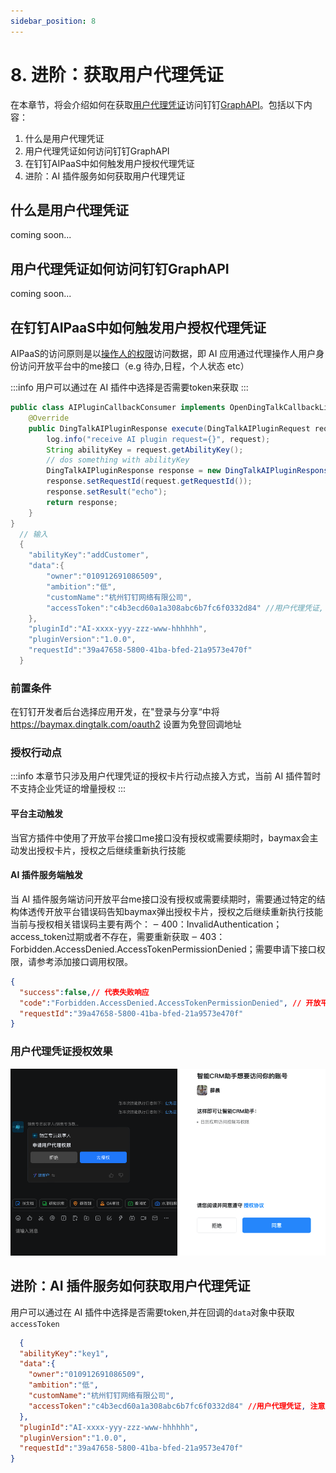 ```yaml
---
sidebar_position: 8
---
```


# 8. 进阶：获取用户代理凭证
在本章节，将会介绍如何在获取[用户代理凭证](https://open.dingtalk.com)访问钉钉[GraphAPI](https://open.dingtalk.com)。包括以下内容：
1. 什么是用户代理凭证
2. 用户代理凭证如何访问钉钉GraphAPI
3. 在钉钉AIPaaS中如何触发用户授权代理凭证
4. 进阶：AI 插件服务如何获取用户代理凭证

## 什么是用户代理凭证

coming soon...

## 用户代理凭证如何访问钉钉GraphAPI

coming soon...

## 在钉钉AIPaaS中如何触发用户授权代理凭证

AIPaaS的访问原则是以[操作人的权限](https://open.dingtalk.com/document/orgapp/obtain-user-token)访问数据，即 AI 应用通过代理操作人用户身份访问开放平台中的me接口（e.g 待办,日程，个人状态 etc）

:::info
用户可以通过在 AI 插件中选择是否需要token来获取
:::

```java
public class AIPluginCallbackConsumer implements OpenDingTalkCallbackListener<DingTalkAIPluginRequest, DingTalkAIPluginResponse> {
    @Override
    public DingTalkAIPluginResponse execute(DingTalkAIPluginRequest request) {
        log.info("receive AI plugin request={}", request);
        String abilityKey = request.getAbilityKey();
        // dos something with abilityKey
        DingTalkAIPluginResponse response = new DingTalkAIPluginResponse();
        response.setRequestId(request.getRequestId());
        response.setResult("echo");
        return response;
    }
}
  // 输入
  {
    "abilityKey":"addCustomer",
    "data":{
        "owner":"010912691086509",
        "ambition":"低",
        "customName":"杭州钉钉网络有限公司",
        "accessToken":"c4b3ecd60a1a308abc6b7fc6f0332d84" //用户代理凭证, 注意与企业访问的区别
    },
    "pluginId":"AI-xxxx-yyy-zzz-www-hhhhhh",
    "pluginVersion":"1.0.0",
    "requestId":"39a47658-5800-41ba-bfed-21a9573e470f"
  }
```
  
  
### 前置条件
在钉钉开发者后台选择应用开发，在"登录与分享“中将 https://baymax.dingtalk.com/oauth2 设置为免登回调地址

### 授权行动点
:::info 
本章节只涉及用户代理凭证的授权卡片行动点接入方式，当前 AI 插件暂时不支持企业凭证的增量授权
:::

#### 平台主动触发
当官方插件中使用了开放平台接口me接口没有授权或需要续期时，baymax会主动发出授权卡片，授权之后继续重新执行技能
#### AI 插件服务端触发
当 AI 插件服务端访问开放平台me接口没有授权或需要续期时，需要通过特定的结构体透传开放平台错误码告知baymax弹出授权卡片，授权之后继续重新执行技能
当前与授权相关错误码主要有两个：
‒ 400：InvalidAuthentication；access_token过期或者不存在，需要重新获取
‒ 403：Forbidden.AccessDenied.AccessTokenPermissionDenied；需要申请下接口权限，请参考添加接口调用权限。

```json
{
  "success":false,// 代表失败响应
  "code":"Forbidden.AccessDenied.AccessTokenPermissionDenied", // 开放平台错误码
  "requestId":"39a47658-5800-41ba-bfed-21a9573e470f"
}
```

### 用户代理凭证授权效果
![用户代理凭证授权](/img/explore/stream/aiplugin/consent.png)

## 进阶：AI 插件服务如何获取用户代理凭证

用户可以通过在 AI 插件中选择是否需要token,并在回调的`data`对象中获取`accessToken`

```json
  {
  "abilityKey":"key1",
  "data":{
    "owner":"010912691086509",
    "ambition":"低",
    "customName":"杭州钉钉网络有限公司",
    "accessToken":"c4b3ecd60a1a308abc6b7fc6f0332d84" //用户代理凭证, 注意与企业访问的区别
  },
  "pluginId":"AI-xxxx-yyy-zzz-www-hhhhhh",
  "pluginVersion":"1.0.0",
  "requestId":"39a47658-5800-41ba-bfed-21a9573e470f"
}
```

### 
